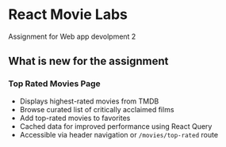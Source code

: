 # React Movie Labs

Assignment for Web app devolpment 2

## What is new for the assignment

### Top Rated Movies Page
- Displays highest-rated movies from TMDB
- Browse curated list of critically acclaimed films
- Add top-rated movies to favorites
- Cached data for improved performance using React Query
- Accessible via header navigation or `/movies/top-rated` route

